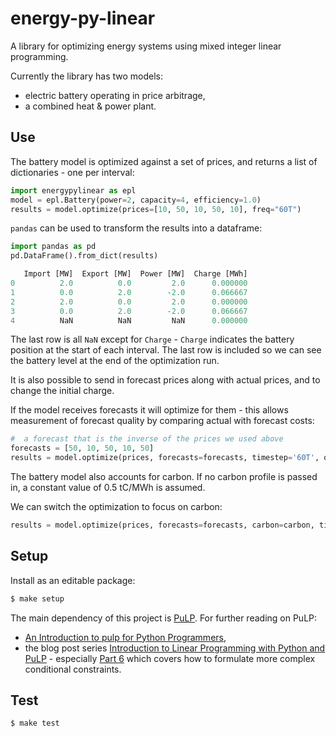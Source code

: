 # energy-py-linear

A library for optimizing energy systems using mixed integer linear programming.

Currently the library has two models: 
- electric battery operating in price arbitrage,
- a combined heat & power plant.


## Use

The battery model is optimized against a set of prices, and returns a list of dictionaries - one per interval:

```python
import energypylinear as epl
model = epl.Battery(power=2, capacity=4, efficiency=1.0)
results = model.optimize(prices=[10, 50, 10, 50, 10], freq="60T")
```

`pandas` can be used to transform the results into a dataframe:

```python
import pandas as pd
pd.DataFrame().from_dict(results)

   Import [MW]  Export [MW]  Power [MW]  Charge [MWh]
0          2.0          0.0         2.0      0.000000
1          0.0          2.0        -2.0      0.066667
2          2.0          0.0         2.0      0.000000
3          0.0          2.0        -2.0      0.066667
4          NaN          NaN         NaN      0.000000
```

The last row is all `NaN` except for `Charge` - `Charge` indicates the battery position at the start of each interval.  The last row is included so we can see the battery level at the end of the optimization run.

It is also possible to send in forecast prices along with actual prices, and to change the initial charge.

If the model receives forecasts it will optimize for them - this allows measurement of forecast quality by comparing actual with forecast costs:

```python
#  a forecast that is the inverse of the prices we used above
forecasts = [50, 10, 50, 10, 50]
results = model.optimize(prices, forecasts=forecasts, timestep='60T', objective='forecasts')
```

The battery model also accounts for carbon.  If no carbon profile is passed in, a constant value of 0.5 tC/MWh is assumed.

We can switch the optimization to focus on carbon:

```python
results = model.optimize(prices, forecasts=forecasts, carbon=carbon, timestep="60T", objective='carbon')
```


## Setup

Install as an editable package:

```bash
$ make setup
```

The main dependency of this project is [PuLP](https://github.com/coin-or/pulp).  For further reading on PuLP:

- [An Introduction to pulp for Python Programmers](https://projects.coin-or.org/PuLP/export/330/trunk/doc/KPyCon2009/PulpForPythonProgrammers.pdf),
- the blog post series [Introduction to Linear Programming with Python and PuLP](http://benalexkeen.com/linear-programming-with-python-and-pulp/) - especially [Part 6](http://benalexkeen.com/linear-programming-with-python-and-pulp-part-6/) which covers how to formulate more complex conditional constraints.


## Test

```bash
$ make test
```
